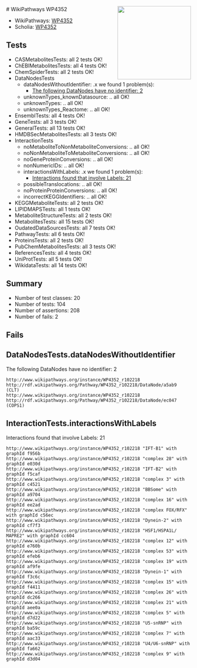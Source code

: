 <img style="float: right; width: 200px" src="https://upload.wikimedia.org/wikipedia/commons/thumb/8/83/Wplogo_with_text_500.png/640px-Wplogo_with_text_500.png" />
# WikiPathways WP4352

* WikiPathways: [WP4352](https://new.wikipathways.org/pathways/WP4352)
* Scholia: [WP4352](https://scholia.toolforge.org/wikipathways/WP4352)
## Tests
* CASMetabolitesTests: all 2 tests OK!
* ChEBIMetabolitesTests: all 4 tests OK!
* ChemSpiderTests: all 2 tests OK!
* DataNodesTests
    * dataNodesWithoutIdentifier: .x we found 1 problem(s):
        * [The following DataNodes have no identifier: 2](#d2d32fa1)
    * unknownTypes_knownDatasource: .. all OK!
    * unknownTypes: .. all OK!
    * unknownTypes_Reactome: .. all OK!
* EnsemblTests: all 4 tests OK!
* GeneTests: all 3 tests OK!
* GeneralTests: all 13 tests OK!
* HMDBSecMetabolitesTests: all 3 tests OK!
* InteractionTests
    * noMetaboliteToNonMetaboliteConversions: .. all OK!
    * noNonMetaboliteToMetaboliteConversions: .. all OK!
    * noGeneProteinConversions: .. all OK!
    * nonNumericIDs: .. all OK!
    * interactionsWithLabels: .x we found 1 problem(s):
        * [Interactions found that involve Labels: 21](#fe97a8d8)
    * possibleTranslocations: .. all OK!
    * noProteinProteinConversions: .. all OK!
    * incorrectKEGGIdentifiers: .. all OK!
* KEGGMetaboliteTests: all 2 tests OK!
* LIPIDMAPSTests: all 1 tests OK!
* MetaboliteStructureTests: all 2 tests OK!
* MetabolitesTests: all 15 tests OK!
* OudatedDataSourcesTests: all 7 tests OK!
* PathwayTests: all 6 tests OK!
* ProteinsTests: all 2 tests OK!
* PubChemMetabolitesTests: all 3 tests OK!
* ReferencesTests: all 4 tests OK!
* UniProtTests: all 5 tests OK!
* WikidataTests: all 14 tests OK!


## Summary

* Number of test classes: 20
* Number of tests: 104
* Number of assertions: 208
* Number of fails: 2

## Fails

<a name="d2d32fa1" />

## DataNodesTests.dataNodesWithoutIdentifier

The following DataNodes have no identifier: 2
```
http://www.wikipathways.org/instance/WP4352_r102218 http://rdf.wikipathways.org/Pathway/WP4352_r102218/DataNode/a5ab9 (CLT)
http://www.wikipathways.org/instance/WP4352_r102218 http://rdf.wikipathways.org/Pathway/WP4352_r102218/DataNode/ec047 (COPS1)
```

<a name="fe97a8d8" />

## InteractionTests.interactionsWithLabels

Interactions found that involve Labels: 21
```
http://www.wikipathways.org/instance/WP4352_r102218 "IFT-B1" with graphId f956b
http://www.wikipathways.org/instance/WP4352_r102218 "complex 28" with graphId e030d
http://www.wikipathways.org/instance/WP4352_r102218 "IFT-B2" with graphId f5caf
http://www.wikipathways.org/instance/WP4352_r102218 "complex 3" with graphId c4521
http://www.wikipathways.org/instance/WP4352_r102218 "BBSome" with graphId a9704
http://www.wikipathways.org/instance/WP4352_r102218 "complex 16" with graphId ee2ad
http://www.wikipathways.org/instance/WP4352_r102218 "complex FOX/RFX" with graphId c56ec
http://www.wikipathways.org/instance/WP4352_r102218 "Dynein-2" with graphId cf7f3
http://www.wikipathways.org/instance/WP4352_r102218 "HSF1/HSPA1L/
MAPRE2" with graphId cc604
http://www.wikipathways.org/instance/WP4352_r102218 "complex 12" with graphId e760b
http://www.wikipathways.org/instance/WP4352_r102218 "complex 53" with graphId efeb6
http://www.wikipathways.org/instance/WP4352_r102218 "complex 19" with graphId af9fe
http://www.wikipathways.org/instance/WP4352_r102218 "Dynein-1" with graphId f3c6c
http://www.wikipathways.org/instance/WP4352_r102218 "complex 15" with graphId f4411
http://www.wikipathways.org/instance/WP4352_r102218 "complex 26" with graphId dc266
http://www.wikipathways.org/instance/WP4352_r102218 "complex 21" with graphId aee0a
http://www.wikipathways.org/instance/WP4352_r102218 "complex 5" with graphId d7d22
http://www.wikipathways.org/instance/WP4352_r102218 "U5-snRNP" with graphId ba59c
http://www.wikipathways.org/instance/WP4352_r102218 "complex 7" with graphId aac33
http://www.wikipathways.org/instance/WP4352_r102218 "U4/U6-snRNP" with graphId fa662
http://www.wikipathways.org/instance/WP4352_r102218 "complex 9" with graphId d3d04
```

